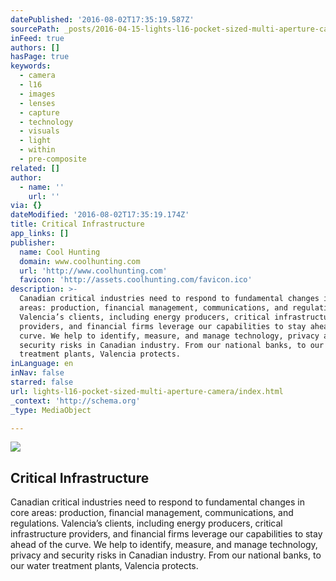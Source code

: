 ```yaml
---
datePublished: '2016-08-02T17:35:19.587Z'
sourcePath: _posts/2016-04-15-lights-l16-pocket-sized-multi-aperture-camera.md
inFeed: true
authors: []
hasPage: true
keywords:
  - camera
  - l16
  - images
  - lenses
  - capture
  - technology
  - visuals
  - light
  - within
  - pre-composite
related: []
author:
  - name: ''
    url: ''
via: {}
dateModified: '2016-08-02T17:35:19.174Z'
title: Critical Infrastructure
app_links: []
publisher:
  name: Cool Hunting
  domain: www.coolhunting.com
  url: 'http://www.coolhunting.com'
  favicon: 'http://assets.coolhunting.com/favicon.ico'
description: >-
  Canadian critical industries need to respond to fundamental changes in core
  areas: production, financial management, communications, and regulations.
  Valencia’s clients, including energy producers, critical infrastructure
  providers, and financial firms leverage our capabilities to stay ahead of the
  curve. We help to identify, measure, and manage technology, privacy and
  security risks in Canadian industry. From our national banks, to our water
  treatment plants, Valencia protects.
inLanguage: en
inNav: false
starred: false
url: lights-l16-pocket-sized-multi-aperture-camera/index.html
_context: 'http://schema.org'
_type: MediaObject

---
```

<article style=""><img src="https://s3-us-west-2.amazonaws.com/the-grid-img/p/3a15091274eec7069ecc73315c0d0bf176c8c5ea.jpg" /><h1>Critical Infrastructure</h1><p>Canadian critical industries need to respond to fundamental changes in core areas: production, financial management, communications, and regulations. Valencia’s clients, including energy producers, critical infrastructure providers, and financial firms leverage our capabilities to stay ahead of the curve. We help to identify, measure, and manage technology, privacy and security risks in Canadian industry. From our national banks, to our water treatment plants, Valencia protects.</p></article>